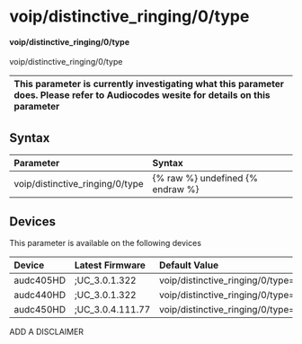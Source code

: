 ﻿---
description: voip/distinctive_ringing/0/type
search: false
---

# voip/distinctive_ringing/0/type

#### voip/distinctive_ringing/0/type

voip/distinctive_ringing/0/type


| This parameter is currently investigating what this parameter does. Please refer to Audiocodes wesite for details on this parameter | 
| :--- |

## Syntax
| Parameter | Syntax |
| :--- | :--- |
|voip/distinctive_ringing/0/type | {% raw %} undefined {% endraw %}|

## Devices
This parameter is available on the following devices

| Device | Latest Firmware | Default Value |
|:---|:---|:---|
| audc405HD | ;UC_3.0.1.322 | voip/distinctive_ringing/0/type= 
| audc440HD | ;UC_3.0.1.322 | voip/distinctive_ringing/0/type= 
| audc450HD | ;UC_3.0.4.111.77 | voip/distinctive_ringing/0/type= 

ADD A DISCLAIMER
